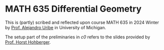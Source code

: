 # MATH 635 Differential Geometry

This is (partly) scribed and reflected upon course MATH 635 in 2024 Winter by [Prof. Alejandro Uribe](https://dept.math.lsa.umich.edu/~uribe/) in University of Michigan.

The setup part of the preliminaries in *c0* refers to the slides provided by [Prof. Horst Hohberger](https://umji.sjtu.edu.cn/~horst/index.html).